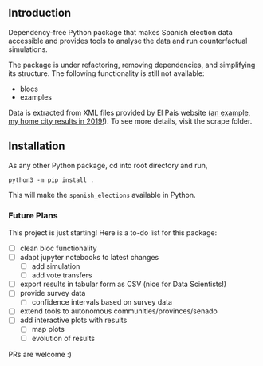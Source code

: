 ## Introduction

Dependency-free Python package that makes Spanish election data accessible and provides tools to analyse the data and run counterfactual simulations.

The package is under refactoring, removing dependencies, and simplifying its structure. The following functionality is still not available:
- blocs
- examples


Data is extracted from XML files provided by El País website ([an example,
my home city results in 2019!](http://rsl00.epimg.net/elecciones/2019/generales/senado/01/14.xml2)).
To see more details, visit the scrape folder.

## Installation
As any other Python package, cd into root directory and run,
```
python3 -m pip install .
```

This will make the `spanish_elections` available in Python.

### Future Plans

This project is just starting! Here is a to-do list for this package:
- [ ] clean bloc functionality
- [ ] adapt jupyter notebooks to latest changes
  - [ ] add simulation
  - [ ] add vote transfers
- [ ] export results in tabular form as CSV (nice for Data Scientists!)
- [ ] provide survey data
  - [ ] confidence intervals based on survey data
- [ ] extend tools to autonomous communities/provinces/senado
- [ ] add interactive plots with results
  - [ ] map plots
  - [ ] evolution of results

PRs are welcome :)
